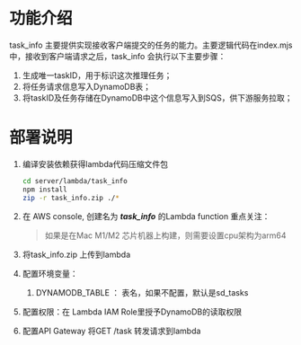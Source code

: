 # 功能介绍
task_info 主要提供实现接收客户端提交的任务的能力。主要逻辑代码在index.mjs中，接收到客户端请求之后，task_info 会执行以下主要步骤：
1. 生成唯一taskID，用于标识这次推理任务；
2. 将任务请求信息写入DynamoDB表；
3. 将taskID及任务存储在DynamoDB中这个信息写入到SQS，供下游服务拉取；

# 部署说明
1. 编译安装依赖获得lambda代码压缩文件包
   ``` bash
   cd server/lambda/task_info 
   npm install
   zip -r task_info.zip ./*
   ```
1. 在 AWS console, 创建名为 ***task_info*** 的Lambda function 
    重点关注：
    > 如果是在Mac M1/M2 芯片机器上构建，则需要设置cpu架构为arm64 

2. 将task_info.zip 上传到lambda
3. 配置环境变量：
   1) DYNAMODB_TABLE ： 表名，如果不配置，默认是sd_tasks
4. 配置权限：在 Lambda IAM Role里授予DynamoDB的读取权限
5. 配置API Gateway 将GET /task 转发请求到lambda